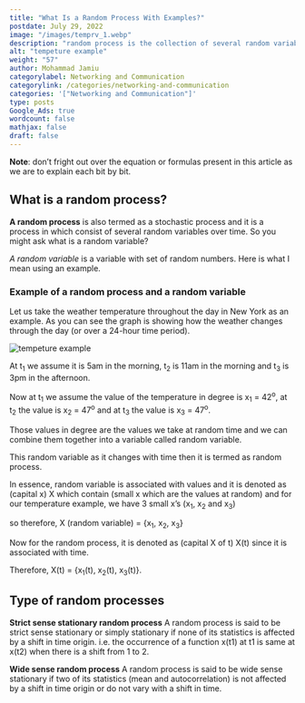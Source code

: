```yaml
---
title: "What Is a Random Process With Examples?"
postdate: July 29, 2022
image: "/images/temprv_1.webp"
description: "random process is the collection of several random variables and random variables is the collection of several random values"
alt: "tempeture example"
weight: "57"
author: Mohammad Jamiu
categorylabel: Networking and Communication
categorylink: /categories/networking-and-communication
categories: '["Networking and Communication"]'
type: posts
Google_Ads: true
wordcount: false
mathjax: false
draft: false
---
```


**Note**: don’t fright out over the equation or formulas present in this article as we are to explain each bit by bit.

## What is a random process?

**A random process** is also termed as a stochastic process and it is a process in which consist of several random variables over time. So you might ask what is a random variable?

_A random variable_ is a variable with set of random numbers. Here is what I mean using an example.

### Example of a random process and a random variable

Let us take the weather temperature throughout the day in New York as an example. As you can see the graph is showing how the weather changes through the day (or over a 24-hour time period).

<img loading="lazy" src="/images/temprv_1.webp" alt="tempeture example">

At t<sub>1</sub> we assume it is 5am in the morning, t<sub>2</sub> is 11am in the morning and t<sub>3</sub> is 3pm in the afternoon.

Now at t<sub>1</sub> we assume the value of the temperature in degree is x<sub>1</sub> = 42<sup>o</sup>, at t<sub>2</sub> the value is x<sub>2</sub> = 47<sup>o</sup> and at t<sub>3</sub> the value is x<sub>3</sub> = 47<sup>o</sup>.

Those values in degree are the values we take at random time and we can combine them together into a variable called random variable.

This random variable as it changes with time then it is termed as random process.

In essence, random variable is associated with values and it is denoted as (capital x) X which contain (small x which are the values at random) and for our temperature example, we have 3 small x’s (x<sub>1</sub>, x<sub>2</sub> and x<sub>3</sub>)

so therefore, X (random variable) = {x<sub>1</sub>, x<sub>2</sub>, x<sub>3</sub>}

Now for the random process, it is denoted as (capital X of t) X(t) since it is associated with time.

Therefore, X(t) = {x<sub>1</sub>(t), x<sub>2</sub>(t), x<sub>3</sub>(t)}.

## Type of random processes

**Strict sense stationary random process**
A random process is said to be strict sense stationary or simply stationary if none of its statistics is affected by a shift in time origin. i.e. the occurrence of a function x(t1) at t1 is same at x(t2) when there is a shift from 1 to 2.

**Wide sense random process**
A random process is said to be wide sense stationary if two of its statistics (mean and autocorrelation) is not affected by a shift in time origin or do not vary with a shift in time.
